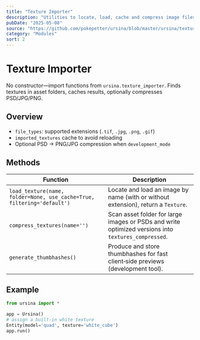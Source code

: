 ```yaml
---
title: "Texture Importer"
description: "Utilities to locate, load, cache and compress image files (PNG, JPG, GIF, PSD) into Ursina `Texture` objects."
pubDate: "2025-05-08"
source: "https://github.com/pokepetter/ursina/blob/master/ursina/texture_importer.py"
category: "Modules"
sort: 2
---
```


# Texture Importer

No constructor—import functions from `ursina.texture_importer`. Finds textures in asset folders, caches results, optionally compresses PSD/JPG/PNG.

## Overview

- `file_types`: supported extensions (`.tif`, `.jpg`, `.png`, `.gif`)  
- `imported_textures` cache to avoid reloading  
- Optional PSD → PNG/JPG compression when `development_mode`  

## Methods

| Function                                                   | Description                                                                                                      |
|------------------------------------------------------------|------------------------------------------------------------------------------------------------------------------|
| `load_texture(name, folder=None, use_cache=True, filtering='default')` | Locate and load an image by name (with or without extension), return a `Texture`.                     |
| `compress_textures(name='')`                                | Scan asset folder for large images or PSDs and write optimized versions into `textures_compressed`.              |
| `generate_thumbhashes()`                                    | Produce and store thumbhashes for fast client‑side previews (development tool).                                  |

## Example

```python
from ursina import *

app = Ursina()
# assign a built‑in white texture
Entity(model='quad', texture='white_cube')
app.run()
